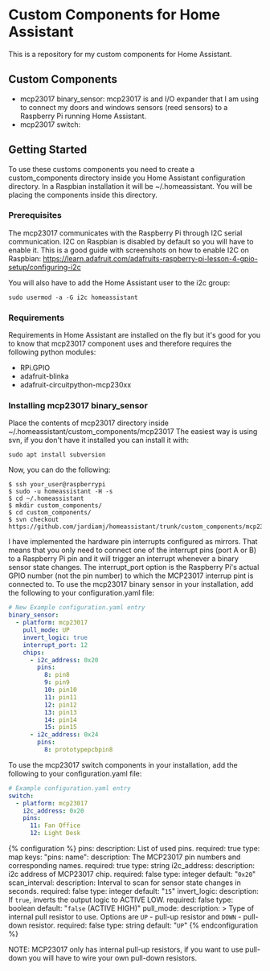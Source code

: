 # Custom Components for Home Assistant 

This is a repository for my custom components for Home Assistant.

## Custom Components
- mcp23017 binary_sensor:
  mcp23017 is and I/O expander that I am using to connect my doors and windows sensors (reed sensors) to a Raspberry Pi running Home Assistant.
- mcp23017 switch:

## Getting Started

To use these customs components you need to create a custom_components directory inside you Home Assistant configuration directory. In a Raspbian installation it will be ~/.homeassistant.
You will be placing the components inside this directory.

### Prerequisites

The mcp23017 communicates with the Raspberry Pi through I2C serial communication. I2C on Raspbian is disabled by default so you will have to enable it.
This is a good guide with screenshots on how to enable I2C on Raspbian: https://learn.adafruit.com/adafruits-raspberry-pi-lesson-4-gpio-setup/configuring-i2c

You will also have to add the Home Assistant user to the i2c group:

```
sudo usermod -a -G i2c homeassistant
```
### Requirements

Requirements in Home Assistant are installed on the fly but it's good for you to know that mcp23017 component uses and therefore requires the following python modules:
- RPi.GPIO
- adafruit-blinka
- adafruit-circuitpython-mcp230xx

### Installing mcp23017 binary_sensor

Place the contents of mcp23017 directory inside ~/.homeassistant/custom_components/mcp23017
The easiest way is using svn, if you don't have it installed you can install it with:

```shell
sudo apt install subversion
```
Now, you can do the following:

```shell
$ ssh your_user@raspberrypi
$ sudo -u homeassistant -H -s
$ cd ~/.homeassistant
$ mkdir custom_components/
$ cd custom_components/
$ svn checkout https://github.com/jardiamj/homeassistant/trunk/custom_components/mcp23017
```
I have implemented the hardware pin interrupts configured as mirrors. That means
that you only need to connect one of the interrupt pins (port A or B) to a
Raspberry Pi pin and it will trigger an interrupt whenever a binary sensor state
changes.
The interrupt_port option is the Raspberry Pi's actual GPIO number (not the pin
number) to which the MCP23017 interrup pint is connected to.
To use the mcp23017 binary sensor in your installation, add the following to your configuration.yaml file:

```yaml
# New Example configuration.yaml entry
binary_sensor:
  - platform: mcp23017
    pull_mode: UP
    invert_logic: true
    interrupt_port: 12
    chips:
      - i2c_address: 0x20
        pins:
          8: pin8
          9: pin9
          10: pin10
          11: pin11
          12: pin12
          13: pin13
          14: pin14
          15: pin15
      - i2c_address: 0x24
        pins:
          8: prototypepcbpin8
```
To use the mcp23017 switch components in your installation, add the following to your configuration.yaml file:

```yaml
# Example configuration.yaml entry
switch:
  - platform: mcp23017
    i2c_address: 0x20
    pins:
      11: Fan Office 
      12: Light Desk 
```

{% configuration %}
pins:
  description: List of used pins.
  required: true
  type: map
  keys:
    "pins: name":
      description: The MCP23017 pin numbers and corresponding names.
      required: true
      type: string
i2c_address:
  description: i2c address of MCP23017 chip.
  required: false
  type: integer
  default: "`0x20`"
scan_interval:
  description: Interval to scan for sensor state changes in seconds.
  required: false
  type: integer
  default: "`15`"
invert_logic:
  description: If `true`, inverts the output logic to ACTIVE LOW.
  required: false
  type: boolean
  default: "`false` (ACTIVE HIGH)"
pull_mode:
  description: >
    Type of internal pull resistor to use.
    Options are `UP` - pull-up resistor and `DOWN` - pull-down resistor.
  required: false
  type: string
  default: "`UP`"
{% endconfiguration %}

NOTE: MCP23017 only has internal pull-up resistors, if you want to use pull-down you will have to wire your own pull-down resistors.

